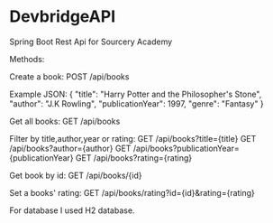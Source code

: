 # DevbridgeAPI
Spring Boot Rest Api for Sourcery Academy

Methods:

Create a book:
POST /api/books

Example JSON:
{
        "title": "Harry Potter and the Philosopher's Stone",
        "author": "J.K Rowling",
        "publicationYear": 1997,
        "genre": "Fantasy"
}

Get all books:
GET /api/books

Filter by title,author,year or rating:
GET /api/books?title={title}
GET /api/books?author={author}
GET /api/books?publicationYear={publicationYear}
GET /api/books?rating={rating}

Get book by id:
GET /api/books/{id}

Set a books' rating:
GET /api/books/rating?id={id}&rating={rating}

For database I used H2 database.
